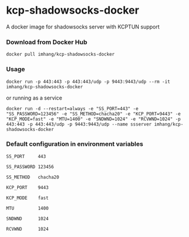 # kcp-shadowsocks-docker

A docker image for shadowsocks server with KCPTUN support

### Download from Docker Hub 

    docker pull imhang/kcp-shadowsocks-docker

### Usage

    docker run -p 443:443 -p 443:443/udp -p 9443:9443/udp --rm -it imhang/kcp-shadowsocks-docker


or running as a service

    docker run -d --restart=always -e "SS_PORT=443" -e "SS_PASSWORD=123456" -e "SS_METHOD=chacha20" -e "KCP_PORT=9443" -e "KCP_MODE=fast" -e "MTU=1400" -e "SNDWND=1024" -e "RCVWND=1024" -p 443:443 -p 443:443/udp -p 9443:9443/udp --name ssserver imhang/kcp-shadowsocks-docker

### Default configuration in environment variables

    SS_PORT     443

    SS_PASSWORD 123456

    SS_METHOD   chacha20

    KCP_PORT    9443

    KCP_MODE    fast

    MTU         1400

    SNDWND      1024

    RCVWND      1024

